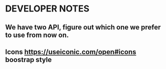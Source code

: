 # DEVELOPER NOTES

## We have two API, figure out which one we prefer to use from now on.

## Icons https://useiconic.com/open#icons boostrap style
